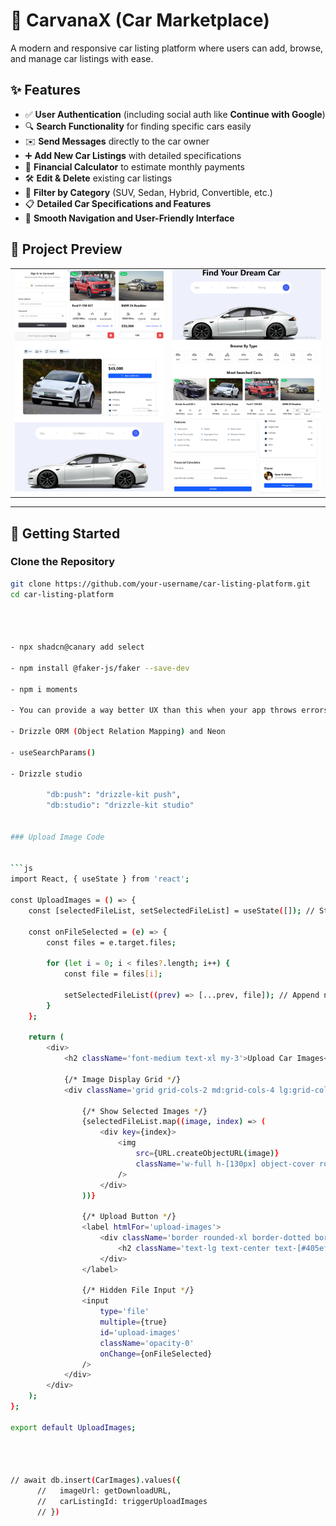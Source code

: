 # 🚗 CarvanaX (Car Marketplace)  

A modern and responsive car listing platform where users can add, browse, and manage car listings with ease.  

## ✨ Features  

- ✅ **User Authentication** (including social auth like **Continue with Google**)  
- 🔍 **Search Functionality** for finding specific cars easily  
- ✉️ **Send Messages** directly to the car owner  
- ➕ **Add New Car Listings** with detailed specifications  
- 🏦 **Financial Calculator** to estimate monthly payments  
- 🛠️ **Edit & Delete** existing car listings  
- 🔄 **Filter by Category** (SUV, Sedan, Hybrid, Convertible, etc.)  
- 📋 **Detailed Car Specifications and Features**  
- 🚀 **Smooth Navigation and User-Friendly Interface**  

## 📸 Project Preview  

<table>
  <tr>
    <td><img src="./public/1.png" alt="Collage 1" width="400"/></td>
    <td><img src="./public/2.png" alt="Collage 2" width="400"/></td>
  </tr>
</table>

---

## 🚀 Getting Started  

### Clone the Repository  
```sh
git clone https://github.com/your-username/car-listing-platform.git
cd car-listing-platform




- npx shadcn@canary add select

- npm install @faker-js/faker --save-dev

- npm i moments 

- You can provide a way better UX than this when your app throws errors by providing your own ErrorBoundary or errorElement prop on your route.

- Drizzle ORM (Object Relation Mapping) and Neon 

- useSearchParams()

- Drizzle studio 

        "db:push": "drizzle-kit push",
        "db:studio": "drizzle-kit studio"


### Upload Image Code 


```js
import React, { useState } from 'react';

const UploadImages = () => {
    const [selectedFileList, setSelectedFileList] = useState([]); // Store selected images

    const onFileSelected = (e) => {
        const files = e.target.files;

        for (let i = 0; i < files?.length; i++) {
            const file = files[i];

            setSelectedFileList((prev) => [...prev, file]); // Append new images
        }
    };

    return (
        <div>
            <h2 className='font-medium text-xl my-3'>Upload Car Images</h2>

            {/* Image Display Grid */}
            <div className='grid grid-cols-2 md:grid-cols-4 lg:grid-cols-6 gap-5'>

                {/* Show Selected Images */}
                {selectedFileList.map((image, index) => (
                    <div key={index}>
                        <img 
                            src={URL.createObjectURL(image)}
                            className='w-full h-[130px] object-cover rounded-xl'
                        />
                    </div>
                ))}

                {/* Upload Button */}
                <label htmlFor='upload-images'>
                    <div className='border rounded-xl border-dotted border-[#405ef2] bg-blue-100 p-10 cursor-pointer hover:shadow-md'>
                        <h2 className='text-lg text-center text-[#405ef2]'>+</h2>
                    </div>
                </label>

                {/* Hidden File Input */}
                <input 
                    type='file' 
                    multiple={true} 
                    id='upload-images'
                    className='opacity-0'
                    onChange={onFileSelected}
                />
            </div>
        </div>
    );
};

export default UploadImages;




// await db.insert(CarImages).values({
      //   imageUrl: getDownloadURL, 
      //   carListingId: triggerUploadImages
      // })